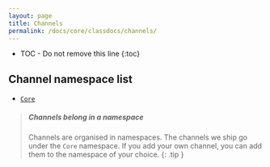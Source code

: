 ```yaml
---
layout: page
title: Channels
permalink: /docs/core/classdocs/channels/
---
```

* TOC - Do not remove this line
{:toc}

## Channel namespace list 

- [`Core`](core)

> <h5 class="notoc">Channels belong in a namespace</h5>
>
> Channels are organised in namespaces. The channels we ship go under the `Core` namespace.
> If you add your own channel, you can add them to the namespace of your choice.
{: .tip }

